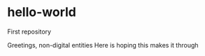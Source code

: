 # hello-world
First repository

Greetings, non-digital entities
Here is hoping this makes it through
